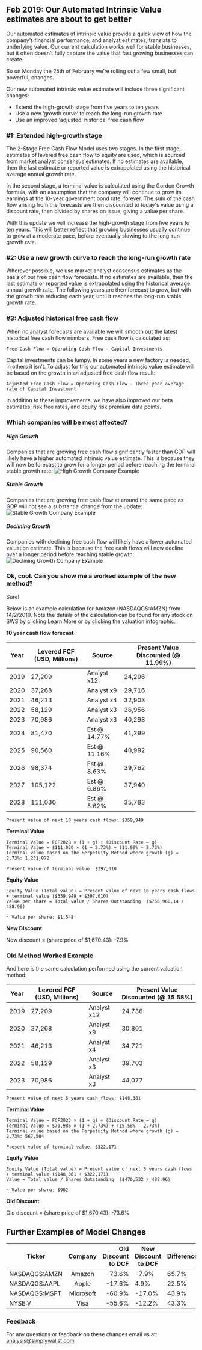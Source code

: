## Feb 2019: Our Automated Intrinsic Value estimates are about to get better

Our automated estimates of intrinsic value provide a quick view of how the company’s financial performance, and analyst estimates, translate to underlying value. Our current calculation works well for stable businesses, but it often doesn’t fully capture the value that fast growing businesses can create. 

So on Monday the 25th of February we’re rolling out a few small, but powerful, changes. 

Our new automated intrinsic value estimate will include three significant changes:

*  Extend the high-growth stage from five years to ten years
*  Use a new ‘growth curve’ to reach the long-run growth rate
*  Use an improved ‘adjusted’ historical free cash flow 

### #1: Extended high-growth stage

The 2-Stage Free Cash Flow Model uses two stages. In the first stage, estimates of levered free cash flow to equity are used, which is sourced from market analyst consensus estimates. If no estimates are available, then the last estimate or reported value is extrapolated using the historical average annual growth rate.

In the second stage, a terminal value is calculated using the Gordon Growth formula, with an assumption that the company will continue to grow its earnings at the 10-year government bond rate, forever. The sum of the cash flow arising from the forecasts are then discounted to today's value using a discount rate, then divided by shares on issue, giving a value per share.

With this update we will increase the high-growth stage from five years to ten years. This will better reflect that growing businesses usually continue to grow at a moderate pace, before eventually slowing to the long-run growth rate.

### #2: Use a new growth curve to reach the long-run growth rate

Wherever possible, we use market analyst consensus estimates as the basis of our free cash flow forecasts. If no estimates are available, then the last estimate or reported value is extrapolated using the historical average annual growth rate. The following years are then forecast to grow, but with the growth rate reducing each year, until it reaches the long-run stable growth rate. 



### #3: Adjusted historical free cash flow

When no analyst forecasts are available we will smooth out the latest historical free cash flow numbers. Free cash flow is calculated as:

    Free Cash Flow = Operating Cash Flow - Capital Investments

Capital investments can be lumpy. In some years a new factory is needed, in others it isn’t. To adjust for this our automated intrinsic value estimate will be based on the growth in an adjusted free cash flow result:

    Adjusted Free Cash Flow = Operating Cash Flow - Three year average rate of Capital Investment

In addition to these improvements, we have also improved our beta estimates, risk free rates, and equity risk premium data points.

### Which companies will be most affected?

##### High Growth

Companies that are growing free cash flow significantly faster than GDP will likely have a higher automated intrinsic value estimate. This is because they will now be forecast to grow for a longer period before reaching the terminal stable growth rate:
![High Growth Company Example](https://simplywall.st/build/images/landing/dcf-high-growth.png "High Growth Company Example")

##### Stable Growth

Companies that are growing free cash flow at around the same pace as GDP will not see a substantial change from the update: 
![Stable Growth Company Example](https://simplywall.st/build/images/landing/dcf-stable-growth.png "Stable Growth Company Example")

##### Declining Growth

Companies with declining free cash flow will likely have a lower automated valuation estimate. This is because the free cash flows will now decline over a longer period before reaching stable growth:
![Declining Growth Company Example](https://simplywall.st/build/images/landing/dcf-decline-growth.png "Declining Growth Company Example")

### Ok, cool. Can you show me a worked example of the new method?

Sure!

Below is an example calculation for Amazon (NASDAQGS:AMZN) from 14/2/2019. Note the details of the calculation can be found for any stock on SWS by clicking Learn More or by clicking the valuation infographic.

**10 year cash flow forecast**

| Year | Levered FCF (USD, Millions) | Source | Present Value Discounted (@ 11.99%) | 
| ---- | ---- | ---- | ---- |
| 2019 | 27,209 | Analyst x12 | 24,296 |
| 2020 | 37,268 | Analyst x9 | 29,716 |
| 2021 | 46,213 | Analyst x4 | 32,903 |
| 2022 | 58,129 | Analyst x3 | 36,956 |
| 2023 | 70,986 | Analyst x3 | 40,298 |
| 2024 | 81,470 | Est @ 14.77% | 41,299 |
| 2025 | 90,560 | Est @ 11.16% | 40,992 |
| 2026 | 98,374 | Est @ 8.63% | 39,762 |
| 2027 | 105,122 | Est @ 6.86% | 37,940 |
| 2028 | 111,030 | Est @ 5.62% | 35,783 |

    Present value of next 10 years cash flows: $359,949

**Terminal Value**

    Terminal Value = FCF2028 × (1 + g) ÷ (Discount Rate – g)
    Terminal Value = $111,030 × (1 + 2.73%) ÷ (11.99% – 2.73%)
    Terminal value based on the Perpetuity Method where growth (g) = 2.73%: 1,231,872

    Present value of terminal value: $397,010

**Equity Value**

    Equity Value (Total value) = Present value of next 10 years cash flows + terminal value ($359,949 + $397,010)
    Value per share = Total value / Shares Outstanding  ($756,960.14 / 488.96)

    ∴ Value per share: $1,548

**New Discount**

New discount = (share price of $1,670.43): -7.9%

### Old Method Worked Example

And here is the same calculation performed using the current valuation method:

| Year | Levered FCF (USD, Millions) | Source | Present Value Discounted (@ 15.58%) | 
| ---- | ---- | ---- | ---- |
| 2019 | 27,209 | Analyst x12 | 24,736 |
| 2020 | 37,268 | Analyst x9 | 30,801 |
| 2021 | 46,213 | Analyst x4 | 34,721 |
| 2022 | 58,129 | Analyst x3 | 39,703 |
| 2023 | 70,986 | Analyst x3 | 44,077 |

    Present value of next 5 years cash flows: $148,361

**Terminal Value**

    Terminal Value = FCF2023 × (1 + g) ÷ (Discount Rate – g)
    Terminal Value = $70,986 × (1 + 2.73%) ÷ (15.58% – 2.73%)
    Terminal value based on the Perpetuity Method where growth (g) = 2.73%: 567,504

    Present value of terminal value: $322,171

**Equity Value**

    Equity Value (Total value) = Present value of next 5 years cash flows + terminal value ($148,361 + $322,171)
    Value = Total value / Shares Outstanding  ($470,532 / 488.96)

    ∴ Value per share: $962

**Old Discount**

Old discount = (share price of $1,670.43): -73.6%



## Further Examples of Model Changes

| Ticker        |  Company  | Old Discount to DCF | New Discount to DCF | Difference |
|---------------|:---------:|--------------------:|---------------------|------------|
| NASDAQGS:AMZN |   Amazon  |              -73.6% | -7.9%               | 65.7%      |
| NASDAQGS:AAPL |   Apple   |              -17.6% | 4.9%                | 22.5%      |
| NASDAQGS:MSFT | Microsoft |              -60.9% | -17.0%              | 43.9%      |
| NYSE:V        | Visa      | -55.6%              | -12.2%              | 43.3%      |

### Feedback
For any questions or feedback on these changes email us at: analysis@simplywallst.com

